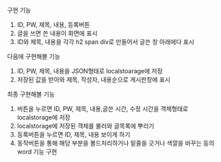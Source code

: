 구현 기능

1. ID, PW, 제목, 내용, 등록버튼
2. 글을 쓰면 쓴 내용이 화면에 표시
3. ID와 제목, 내용을 각각 h2 span div로 만들어서 글쓴 창 아래에다 표시

다음에 구현해볼 기능

1. ID, PW, 제목, 내용을 JSON형태로 localstoarage에 저장
2. 저장된 값을 받아와 제목, 작성자, 내용순으로 게시판창에 표시

최종 구현해볼 기능

1. 버튼을 누르면 ID, PW, 제목, 내용,글쓴 시간, 수정 시간을 객체형태로 localstorage에 저장
2. localstorage에 저장된 객체를 불러와 글목록에 뿌리기
3. 등록버튼을 누르면 ID, 제목, 내용 보이게 하기
4. 동작버튼을 통해 해당 부분을 볼드처리하거나 밑줄을 긋거나 색깔을 바꾸는 등의 word 기능 구현
